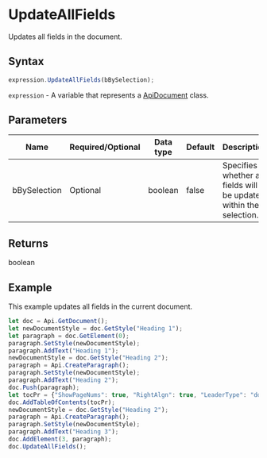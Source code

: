 # UpdateAllFields

Updates all fields in the document.

## Syntax

```javascript
expression.UpdateAllFields(bBySelection);
```

`expression` - A variable that represents a [ApiDocument](../ApiDocument.md) class.

## Parameters

| **Name** | **Required/Optional** | **Data type** | **Default** | **Description** |
| ------------- | ------------- | ------------- | ------------- | ------------- |
| bBySelection | Optional | boolean | false | Specifies whether all fields will be updated within the selection. |

## Returns

boolean

## Example

This example updates all fields in the current document.

```javascript editor-docx
let doc = Api.GetDocument();
let newDocumentStyle = doc.GetStyle("Heading 1");
let paragraph = doc.GetElement(0);
paragraph.SetStyle(newDocumentStyle);
paragraph.AddText("Heading 1");
newDocumentStyle = doc.GetStyle("Heading 2");
paragraph = Api.CreateParagraph();
paragraph.SetStyle(newDocumentStyle);
paragraph.AddText("Heading 2");
doc.Push(paragraph);
let tocPr = {"ShowPageNums": true, "RightAlgn": true, "LeaderType": "dot", "FormatAsLinks": true, "BuildFrom": {"OutlineLvls": 9}, "TocStyle": "standard"};
doc.AddTableOfContents(tocPr);
newDocumentStyle = doc.GetStyle("Heading 2");
paragraph = Api.CreateParagraph();
paragraph.SetStyle(newDocumentStyle);
paragraph.AddText("Heading 3");
doc.AddElement(3, paragraph);
doc.UpdateAllFields();
```
